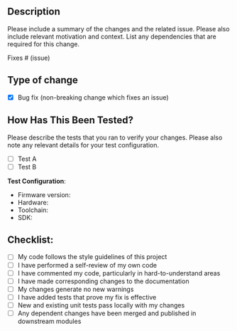 ## Description

Please include a summary of the changes and the related issue. Please also include relevant motivation and context. List any dependencies that are required for this change.

Fixes # (issue)

## Type of change

-   [x] Bug fix (non-breaking change which fixes an issue)

## How Has This Been Tested?

Please describe the tests that you ran to verify your changes. Please also note any relevant details for your test configuration.

-   [ ] Test A
-   [ ] Test B

**Test Configuration**:

-   Firmware version:
-   Hardware:
-   Toolchain:
-   SDK:

## Checklist:

-   [ ] My code follows the style guidelines of this project
-   [ ] I have performed a self-review of my own code
-   [ ] I have commented my code, particularly in hard-to-understand areas
-   [ ] I have made corresponding changes to the documentation
-   [ ] My changes generate no new warnings
-   [ ] I have added tests that prove my fix is effective
-   [ ] New and existing unit tests pass locally with my changes
-   [ ] Any dependent changes have been merged and published in downstream modules

